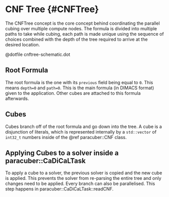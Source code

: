 CNF Tree {#CNFTree}
===================

The CNFTree concept is the core concept behind coordinating the parallel cubing over multiple
compute nodes. The formula is divided into multiple paths to take
while cubing, each path is made unique using the sequence of choices combined
with the depth of the tree required to arrive at the desired location.

@dotfile cnftree-schematic.dot

Root Formula
------------

The root formula is the one with its `previous` field being equal to `0`. This
means `depth=0` and `path=0`. This is the main formula (in DIMACS format) given to
the application. Other cubes are attached to this formula afterwards.

Cubes
-----

Cubes branch off of the root formula and go down into the tree. A cube is a disjunction of
literals, which is represented internally by a `std::vector` of `int32_t` numbers inside of
the @ref paracuber::CNF class.

Applying Cubes to a solver inside a paracuber::CaDiCaLTask
----------------------------------------------------------

To apply a cube to a solver, the previous solver is copied and the new cube is applied. This
prevents the solver from re-parsing the entire tree and only changes need to be applied. Every
branch can also be parallelised. This step happens in paracuber::CaDiCaLTask::readCNF.
